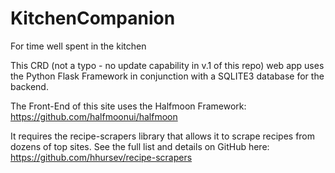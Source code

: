 # KitchenCompanion
For time well spent in the kitchen

This CRD (not a typo - no update capability in v.1 of this repo) web app uses the Python Flask Framework in conjunction with a SQLITE3 database for the backend.

The Front-End of this site uses the Halfmoon Framework: https://github.com/halfmoonui/halfmoon

It requires the recipe-scrapers library that allows it to scrape recipes from dozens of top sites.  See the full list and details on GitHub here:
https://github.com/hhursev/recipe-scrapers
